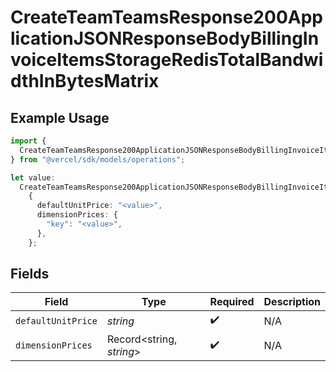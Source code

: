 # CreateTeamTeamsResponse200ApplicationJSONResponseBodyBillingInvoiceItemsStorageRedisTotalBandwidthInBytesMatrix

## Example Usage

```typescript
import {
  CreateTeamTeamsResponse200ApplicationJSONResponseBodyBillingInvoiceItemsStorageRedisTotalBandwidthInBytesMatrix,
} from "@vercel/sdk/models/operations";

let value:
  CreateTeamTeamsResponse200ApplicationJSONResponseBodyBillingInvoiceItemsStorageRedisTotalBandwidthInBytesMatrix =
    {
      defaultUnitPrice: "<value>",
      dimensionPrices: {
        "key": "<value>",
      },
    };
```

## Fields

| Field                    | Type                     | Required                 | Description              |
| ------------------------ | ------------------------ | ------------------------ | ------------------------ |
| `defaultUnitPrice`       | *string*                 | :heavy_check_mark:       | N/A                      |
| `dimensionPrices`        | Record<string, *string*> | :heavy_check_mark:       | N/A                      |